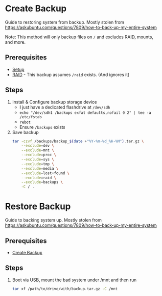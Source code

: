 # Create Backup
Guide to restoring system from backup. Mostly stolen from https://askubuntu.com/questions/7809/how-to-back-up-my-entire-system

Note: This method will only backup files on `/` and excludes RAID, mounts, and more.

## Prerequisites
- [Setup](/Setup.md)
- [RAID](/RAID.md) - This backup assumes `/raid` exists. (And ignores it)

## Steps
1. Install & Configure backup storage device
    - I just have a dedicated flashdrive at `/dev/sdh`
    - `echo "/dev/sdh1 /backups exfat defaults,nofail 0 2" | tee -a /etc/fstab`
    - `rebot`
    - Ensure `/backups` exists
1. Save backup
    ```sh
    tar -czvf /backups/backup_$(date +"%Y-%m-%d_%H-%M").tar.gz \
        --exclude=dev \
        --exclude=mnt \
        --exclude=proc \
        --exclude=sys \
        --exclude=tmp \
        --exclude=media \
        --exclude=lost+found \
        --exclude=raid \
        --exclude=backups \
        -C / .
    ```

# Restore Backup
Guide to backing system up. Mostly stolen from https://askubuntu.com/questions/7809/how-to-back-up-my-entire-system

## Prerequisites
- [Create Backup](#create-backup)

## Steps
1. Boot via USB, mount the bad system under /mnt and then run
    ```sh
    tar xf /path/to/drive/with/backup.tar.gz -C /mnt
    ```
